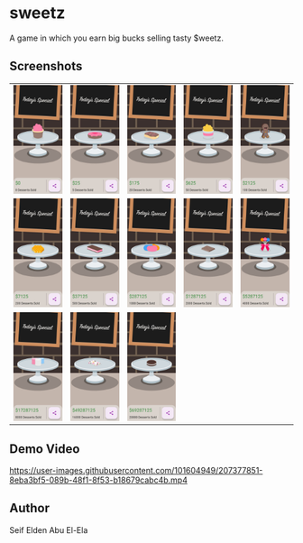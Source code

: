# sweetz
A game in which you earn big bucks selling tasty $weetz.

## Screenshots
<table>
  <tr>
    <td>
      <img src="screenshots/1.jpg">
    </td>
    <td>
      <img src="screenshots/2.jpg">
    </td>
    <td>
      <img src="screenshots/3.jpg">
    </td>
    <td>
      <img src="screenshots/4.jpg">
    </td>
    <td>
      <img src="screenshots/5.jpg">
    </td>
  </tr>
  <tr>
    <td>
      <img src="screenshots/6.jpg">
    </td>
    <td>
      <img src="screenshots/7.jpg">
    </td>
    <td>
      <img src="screenshots/8.jpg">
    </td>
    <td>
      <img src="screenshots/9.jpg">
    </td>
    <td>
      <img src="screenshots/10.jpg">
    </td>
  </tr>
  <tr>
    <td>
      <img src="screenshots/11.jpg">
    </td>
    <td>
      <img src="screenshots/12.jpg">
    </td>
    <td>
      <img src="screenshots/13.jpg">
    </td>
  </tr>
</table>

## Demo Video
https://user-images.githubusercontent.com/101604949/207377851-8eba3bf5-089b-48f1-8f53-b18679cabc4b.mp4

## Author
Seif Elden Abu El-Ela
